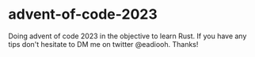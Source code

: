 # advent-of-code-2023

Doing advent of code 2023 in the objective to learn Rust.
If you have any tips don't hesitate to DM me on twitter @eadiooh. 
Thanks!